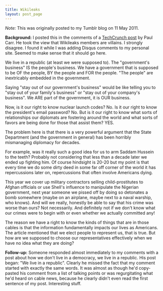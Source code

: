 ```yaml
---
title: Wikileaks
layout: post_page
---
```

*Note:* This was originally posted to my Tumblr blog on 11 May 2011.

**Background:** I posted this in the comments of a [TechCrunch post](http://techcrunch.com/2010/12/09/everyone-at-le-web-is-wrong-wikileaks-should-be-condemned-not-celebrated/) by Paul Carr. He took the view that Wikileaks members are villains. I strongly disagree. I found it while I was adding Disqus comments to my personal site. Seemed to make sense that it should go here.

We live in a republic (at least we were supposed to). The "government's business" IS the people's business. We have a government that is supposed to be OF the people, BY the people and FOR the people. "The people" are inextricably embedded in the government.

Saying "stay out of our government's business" would be like telling you to "stay out of your family's business" or "stay out of your company's business". We ARE part of the government, it is OUR business.

Now, is it our right to know nuclear launch codes? No. Is it our right to know the president's email password? No. But is it our right to know what sorts of relationships our diplomats are fostering around the world and what sorts of favors are being done for those that assist them? YES.

The problem here is that there is a very powerful argument that the State Department (and the government in general) has been horribly mismanaging diplomacy for decades.

For example, was it really such a good idea for us to arm Saddam Hussein to the teeth? Probably not considering that less than a decade later we ended up fighting him. Of course hindsight is 20-20 but my point is that every time we do some dirty deed in some far off corner of the world it has repercussions later on, repercussions that often involve Americans dying.

This year we cover up military contractors selling child-prostitutes to Afghan officials or use Shell's influence to manipulate the Nigerian government, next year someone we pissed off by doing so detonates a bomb somewhere (maybe on an airplane, maybe next to a naval warship, who knows). And will we really, honestly be able to say that his crime was worse than ours? Not necessarily. And definitely not if we don't know what our crimes were to begin with or even whether we actually committed any!

The reason we have a right to know the kinds of things that are in those cables is that the information fundamentally impacts our lives as Americans. The article mentioned that we elect people to represent us, that is true. But how are we supposed to choose our representatives effectively when we have no idea what they are doing?

**Follow-up:** Someone responded almost immediately to my comments with a post about how we don't live in a democracy, we live in a republic. His post began: "We live in a republic". Clearly he missed the fact that my comment started with exactly the same words. It was almost as though he'd copy-pasted his comment from a list of talking points or was regurgitating what he'd heard on cable news, because he clearly didn't even read the first sentence of my post. Interesting stuff.
